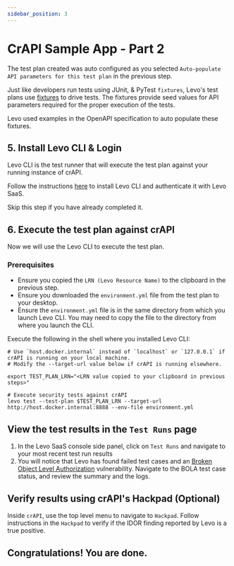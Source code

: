 ```yaml
---
sidebar_position: 3
---
```


# CrAPI Sample App - Part 2

The test plan created was auto configured as you selected `Auto-populate API parameters for this test plan` in the previous step.

Just like developers run tests using JUnit, & PyTest `fixtures`, Levo's test plans use [fixtures][fixtures] to drive tests. The fixtures provide seed values for API parameters required for the proper execution of the tests.

Levo used examples in the OpenAPI specification to auto populate these fixtures.

## 5. Install Levo CLI & Login
Levo CLI is the test runner that will execute the test plan against your running instance of crAPI.

Follow the instructions [here][levo-cli] to install Levo CLI and authenticate it with Levo SaaS.

Skip this step if you have already completed it.

## 6. Execute the test plan against crAPI

Now we will use the Levo CLI to execute the test plan.

### Prerequisites
- Ensure you copied the `LRN (Levo Resource Name)` to the clipboard in the previous step.
- Ensure you downloaded the `environment.yml` file from the test plan to your desktop.
- Ensure the `environment.yml` file is in the same directory from which you launch Levo CLI. You may need to copy the file to the directory from where you launch the CLI.

Execute the following in the shell where you installed Levo CLI:

```
# Use `host.docker.internal` instead of `localhost` or `127.0.0.1` if crAPI is running on your local machine.
# Modify the --target-url value below if crAPI is running elsewhere.

export TEST_PLAN_LRN="<LRN value copied to your clipboard in previous steps>"

# Execute security tests against crAPI 
levo test --test-plan $TEST_PLAN_LRN --target-url http://host.docker.internal:8888 --env-file environment.yml
```

## View the test results in the `Test Runs` page
1. In the Levo SaaS console side panel, click on `Test Runs` and navigate to your most recent test run results
2. You will notice that Levo has found failed test cases and an [Broken Object Level Authorization][BOLA] vulnerability. Navigate to the BOLA test case status, and review the summary and the logs.

## Verify results using crAPI's Hackpad (Optional)
Inside `crAPI`, use the top level menu to navigate to `Hackpad`. Follow instructions in the `Hackpad` to verify if the IDOR finding reported by Levo is a true positive.

## Congratulations! You are done.


[fixtures]: ../../concepts/test-plans/fixtures/test-fixtures.md
[levo-cli]: ../../levo-cli/levo-cli-intro.md
[BOLA]: /vulnerabilities/v1/OWASP-API-10/A1-BOLA